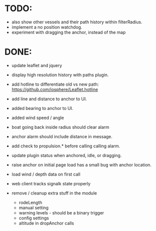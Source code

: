 # TODO:

* also show other vessels and their path history within filterRadius.
* implement a no position watchdog.
* experiment with dragging the anchor, instead of the map

# DONE:

* update leaflet and jquery
* display high resolution history with paths plugin.
* add hotline to differentiate old vs new path: https://github.com/iosphere/Leaflet.hotline
* add line and distance to anchor to UI.
* added bearing to anchor to UI.
* added wind speed / angle
* boat going back inside radius should clear alarm
* anchor alarm should include distance in message.
* add check to propulsion.* before calling calling alarm.
* update plugin status when anchored, idle, or dragging.
* raise anchor on initial page load has a small bug with anchor location.
* load wind / depth data on first call
* web client tracks signalk state properly

* remove / cleanup extra stuff in the module
  * rodeLength
  * manual setting
  * warning levels - should be a binary trigger
  * config settings
  * altitude in dropAnchor calls